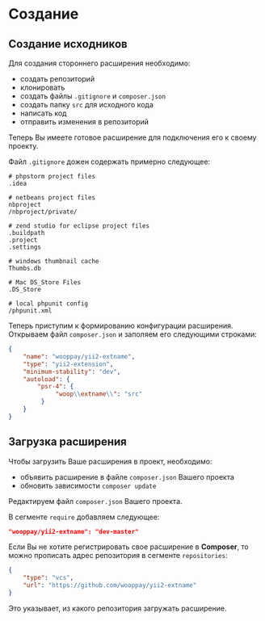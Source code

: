 Создание
==============

## Создание исходников

Для создания стороннего расширения необходимо:
 
* создать репозиторий
* клонировать
* создать файлы `.gitignore` и `composer.json`
* создать папку `src` для исходного кода
* написать код
* отправить изменения в репозиторий

Теперь Вы имеете готовое расширение для подключения его к своему проекту.

Файл `.gitignore` дожен содержать примерно следующее:

```
# phpstorm project files
.idea

# netbeans project files
nbproject
/nbproject/private/

# zend studio for eclipse project files
.buildpath
.project
.settings

# windows thumbnail cache
Thumbs.db

# Mac DS_Store Files
.DS_Store

# local phpunit config
/phpunit.xml
```

Теперь приступим к формированию конфигурации расширения. 
Открываем файл `composer.json` и заполяем его следующими строками:

```json
{
    "name": "wooppay/yii2-extname",
    "type": "yii2-extension",
    "minimum-stability": "dev",
    "autoload": {
        "psr-4": {
             "woop\\extname\\": "src"
         }
    }
}
```

## Загрузка расширения

Чтобы загрузить Ваше расширения в проект, необходимо:

* объявить расширение в файле `composer.json` Вашего проекта
* обновить зависимости `composer update`

Редактируем файл `composer.json` Вашего проекта.

В сегменте `require` добавляем следующее:

```json
"wooppay/yii2-extname": "dev-master"
```
Если Вы не хотите регистрировать свое расширение в __Composer__, то можно прописать адрес репозитория в сегменте `repositories`:

```json
{
    "type": "vcs",
    "url": "https://github.com/wooppay/yii2-extname"
}
```
Это указывает, из какого репозитория загружать расширение.
